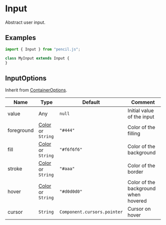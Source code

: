 # Input

Abstract user input.


## Examples

```js
import { Input } from "pencil.js";

class MyInput extends Input {
}
```

## InputOptions
Inherit from [ContainerOptions](../container/readme.md#containeroptions).

| Name       | Type                          | Default                     | Comment                              |
|------------|-------------------------------|-----------------------------|--------------------------------------|
| value      | Any                           | `null`                      | Initial value of the input           |
| foreground | [Color](../color) or `String` | `"#444"`                    | Color of the filling                 |
| fill       | [Color](../color) or `String` | `"#f6f6f6"`                 | Color of the background              |
| stroke     | [Color](../color) or `String` | `"#aaa"`                    | Color of the border                  |
| hover      | [Color](../color) or `String` | `"#d0d0d0"`                 | Color of the background when hovered |
| cursor     | `String`                      | `Component.cursors.pointer` | Cursor on hover                      |
